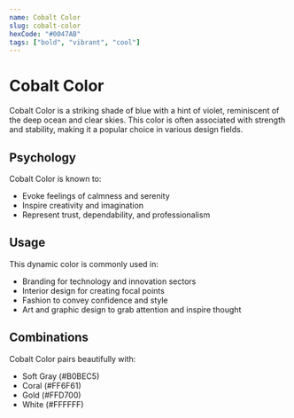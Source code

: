 ```yaml
---
name: Cobalt Color
slug: cobalt-color
hexCode: "#0047AB"
tags: ["bold", "vibrant", "cool"]
---
```


# Cobalt Color

Cobalt Color is a striking shade of blue with a hint of violet, reminiscent of the deep ocean and clear skies. This color is often associated with strength and stability, making it a popular choice in various design fields.

## Psychology

Cobalt Color is known to:
- Evoke feelings of calmness and serenity
- Inspire creativity and imagination
- Represent trust, dependability, and professionalism

## Usage

This dynamic color is commonly used in:
- Branding for technology and innovation sectors
- Interior design for creating focal points
- Fashion to convey confidence and style
- Art and graphic design to grab attention and inspire thought

## Combinations

Cobalt Color pairs beautifully with:
- Soft Gray (#B0BEC5)
- Coral (#FF6F61)
- Gold (#FFD700)
- White (#FFFFFF)
